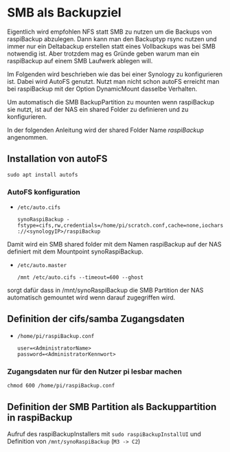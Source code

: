 # SMB als Backupziel

Eigentlich wird empfohlen NFS statt SMB zu nutzen um die Backups
von raspiBackup abzulegen.
Dann kann man den Backuptyp rsync nutzen und immer nur ein Deltabackup
erstellen statt eines Vollbackups was bei SMB notwendig ist.
Aber trotzdem mag es Gründe geben warum man ein raspiBackup auf einem
SMB Laufwerk ablegen will.

Im Folgenden wird beschrieben wie das bei einer Synology zu
konfigurieren ist. Dabei wird AutoFS genutzt.
Nutzt man nicht schon autoFS erreicht man bei raspiBackup mit der
Option DynamicMount dasselbe Verhalten.

Um automatisch die SMB BackupPartition zu mounten wenn raspiBackup sie
nutzt, ist auf der NAS ein shared Folder zu definieren und zu
konfigurieren.

In der folgenden Anleitung wird der shared Folder Name *raspiBackup*
 angenommen.

## Installation von autoFS

  ```
  sudo apt install autofs
  ```

### AutoFS konfiguration

  - `/etc/auto.cifs`

    ```
    synoRaspiBackup -fstype=cifs,rw,credentials=/home/pi/scratch.conf,cache=none,iocharset=utf8,file_mode=0664,dir_mode=0775,vers=3.1.1,soft,iocharset=utf8 ://<synologyIP>/raspiBackup
    ```

Damit wird ein SMB shared folder mit dem Namen raspiBackup
auf der NAS definiert mit dem Mountpoint synoRaspiBackup.

  - `/etc/auto.master`

    ```
    /mnt /etc/auto.cifs --timeout=600 --ghost
    ```

sorgt dafür dass in /mnt/synoRaspiBackup die SMB Partition der NAS
automatisch gemountet wird wenn darauf zugegriffen wird.

## Definition der cifs/samba Zugangsdaten

  - `/home/pi/raspiBackup.conf`
    ```
    user=<AdministratorName>
    password=<AdministratorKennwort>
    ```

### Zugangsdaten nur für den Nutzer pi lesbar machen

```
chmod 600 /home/pi/raspiBackup.conf
```

## Definition der SMB Partition als Backuppartition in raspiBackup
   Aufruf des raspiBackupInstallers mit `sudo raspiBackupInstallUI`
und Definition von `/mnt/synoRaspiBackup` (`M3 -> C2`)

[.status]: rft
[.source]: https://www.linux-tips-and-tricks.de/de/raspibackupcategoried/687-raspibackup-nutzung-einer-synology-als-backupspace-mit-cifs-samba-und-autofs

